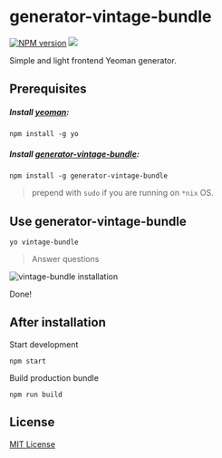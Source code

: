 # generator-vintage-bundle

[![NPM version][npm-image]][npm-url]
![][license-url]

Simple and light frontend Yeoman generator.

## Prerequisites ##

##### Install [yeoman](http://yeoman.io/):
`npm install -g yo`

##### Install [generator-vintage-bundle](https://www.npmjs.com/package/generator-vintage-bundle):
`npm install -g generator-vintage-bundle`

> prepend with `sudo` if you are running on `*nix` OS.

## Use generator-vintage-bundle ##

`yo vintage-bundle`

> Answer questions

![vintage-bundle installation](http://i.imgur.com/u0QQ4cn.jpg "vintage-frontend questions")

Done!

## After installation ##

Start development

```
npm start
```

Build production bundle

```
npm run build
```

## License ##

[MIT License](https://github.com/Vintage-web-production/vintage-bundle/blob/master/LICENSE)

[npm-url]: https://www.npmjs.com/package/generator-vintage-bundle
[npm-image]: https://badge.fury.io/js/generator-vintage-bundle.svg
[license-url]: https://img.shields.io/npm/l/express.svg
